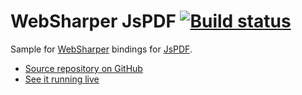 # WebSharper JsPDF [![Build status](https://ci.appveyor.com/api/projects/status/4rrism52yvh8p70w?svg=true)](https://ci.appveyor.com/project/IntelliFactory/jspdf)

Sample for [WebSharper](https://websharper.com) bindings for [JsPDF](https://parall.ax/products/jspdf).

* [Source repository on GitHub](https://github.com/websharper-samples/JsPDF)
* [See it running live](https://websharper-samples.github.io/JsPDF)
